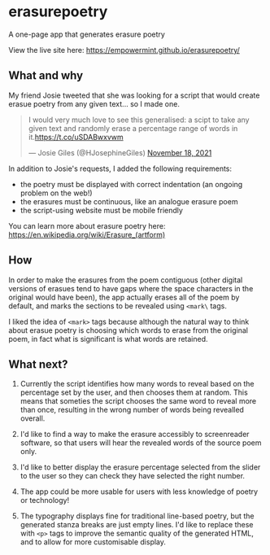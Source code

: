# erasurepoetry
A one-page app that generates erasure poetry

View the live site here: https://empowermint.github.io/erasurepoetry/

## What and why

My friend Josie tweeted that she was looking for a script that would create erasue poetry from any given text... so I made one.

<blockquote class="twitter-tweet"><p lang="en" dir="ltr">I would very much love to see this generalised: a scipt to take any given text and randomly erase a percentage range of words in it.<a href="https://t.co/uSDABwxvwm">https://t.co/uSDABwxvwm</a></p>&mdash; Josie Giles (@HJosephineGiles) <a href="https://twitter.com/HJosephineGiles/status/1461339271328145412?ref_src=twsrc%5Etfw">November 18, 2021</a></blockquote>

In addition to Josie's requests, I added the following requirements:
- the poetry must be displayed with correct indentation (an ongoing problem on the web!)
- the erasures must be continuous, like an analogue erasure poem
- the script-using website must be mobile friendly

You can learn more about erasure poetry here: https://en.wikipedia.org/wiki/Erasure_(artform)

## How

In order to make the erasures from the poem contiguous (other digital versions of erasues tend to have gaps where the space characters in the original would have been), the app actually erases all of the poem by default, and marks the sections to be revealed using `<mark\` tags.
  
I liked the idea of `<mark>` tags because although the natural way to think about erasue poetry is choosing which words to erase from the original poem, in fact what is significant is what words are retained. 

## What next?

  1. Currently the script identifies how many words to reveal based on the percentage set by the user, and then chooses them at random. This means that someties the script chooses the same word to reveal more than once, resulting in the wrong number of words being revealled overall.

  2. I'd like to find a way to make the erasure accessibly to screenreader software, so that users will hear the revealed words of the source poem only.
  
  3. I'd like to better display the erasure percentage selected from the slider to the user so they can check they have selected the right number.
  
  4. The app could be more usable for users with less knowledge of poetry or technology!
  
  5. The typography displays fine for traditional line-based poetry, but the generated stanza breaks are just empty lines. I'd like to replace these with `<p>` tags to improve the semantic quality of the generated HTML, and to allow for more customisable display.
